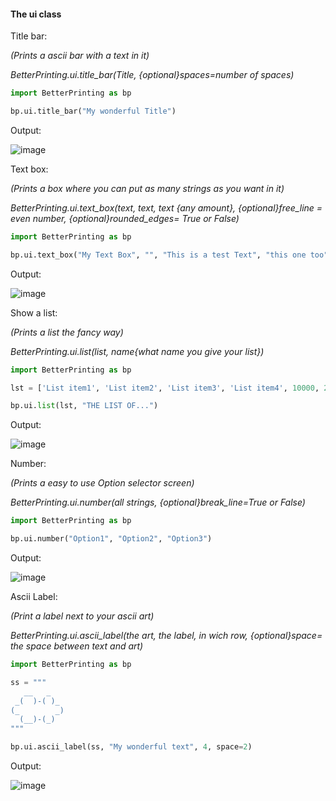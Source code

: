 #### The ui class

Title bar:

_(Prints a ascii bar with a text in it)_

_BetterPrinting.ui.title_bar(Title, {optional}spaces=number of spaces)_

```Python
import BetterPrinting as bp

bp.ui.title_bar("My wonderful Title")

```

Output:

![image](https://user-images.githubusercontent.com/83476809/144720416-a9375ad3-013e-4c31-b215-97850f7c1774.png)


Text box:

_(Prints a box where you can put as many strings as you want in it)_

_BetterPrinting.ui.text_box(text, text, text {any amount}, {optional}free_line = even number, {optional}rounded_edges= True or False)_

```Python
import BetterPrinting as bp

bp.ui.text_box("My Text Box", "", "This is a test Text", "this one too", "and me too", "I am a text too")

```

Output:

![image](https://user-images.githubusercontent.com/83476809/144720533-266ecc97-fb8d-441e-8c3c-19ce8306c7b9.png)


Show a list:

_(Prints a list the fancy way)_

_BetterPrinting.ui.list(list, name{what name you give your list})_

```Python
import BetterPrinting as bp

lst = ['List item1', 'List item2', 'List item3', 'List item4', 10000, 2.0, True, (1, "Yes"), ["Yes", "No", "maybe"]]

bp.ui.list(lst, "THE LIST OF...")

```

Output:

![image](https://user-images.githubusercontent.com/83476809/148270712-526716b1-d965-44fe-bc16-ebcfebc31876.png)


Number: 

_(Prints a easy to use Option selector screen)_

_BetterPrinting.ui.number(all strings, {optional}break_line=True or False)_

```Python
import BetterPrinting as bp

bp.ui.number("Option1", "Option2", "Option3")

```

Output:

![image](https://user-images.githubusercontent.com/83476809/148271053-9ca8116d-92c3-409a-b0dc-b82ae8c27f2f.png)


Ascii Label:

_(Print a label next to your ascii art)_

_BetterPrinting.ui.ascii_label(the art, the label, in wich row, {optional}space= the space between text and art)_

```Python
import BetterPrinting as bp

ss = """
   __   _   
 _(  )-( )_ 
(_        _)
  (__)-(_)
"""

bp.ui.ascii_label(ss, "My wonderful text", 4, space=2)

```

Output:

![image](https://user-images.githubusercontent.com/83476809/148271283-c470ae45-24bc-4224-9299-d6d34bba0d16.png)
